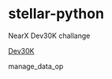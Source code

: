 # stellar-python

NearX Dev30K challange

[Dev30K](https://github.com/nrxschool/dev30k)

manage_data_op

